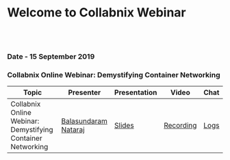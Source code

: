 # Welcome to Collabnix Webinar 
<br>
<br>

### Date - 15 September 2019
### Collabnix Online Webinar: Demystifying Container Networking




| Topic        | Presenter   | Presentation          | Video  | Chat |
| ------------- | ------------- | ------------- | ------------- | ------------- |
| Collabnix Online Webinar: Demystifying Container Networking|  [Balasundaram Nataraj](https://www.linkedin.com/in/balasundaram-natarajan-43471115/) | [Slides](https://www.slideshare.net/ajeetraina/collabnix-online-webinar-demystifying-docker-kubernetes-networking-by-balasundaram-natarajan) | [Recording](https://docker.zoom.us/recording/play/1yu_fGqwzB4pQj2hl3dFPgTjS5HeeJrHLrQJ3mtE2-pfdBLGgbR93uYl2ujXqixu?continueMode=true) | [Logs](https://github.com/collabnix/dockerbangalore/blob/master/slides/14th-Sep-2019-Collabnix-Online-Webinar-Demystifying-Container-Networking/meeting_saved_chat.txt) |





